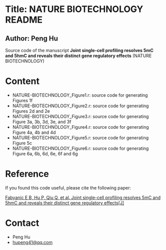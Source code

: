 # Title: NATURE BIOTECHNOLOGY README
## Author: Peng Hu


Source code of the manuscript **Joint single-cell profiling resolves 5mC and 5hmC and reveals their distinct gene regulatory effects** (NATURE BIOTECHNOLOGY) 

# Content
* NATURE-BIOTECHNOLOGY_Figure1.r: source code for generating Figures 1f
* NATURE-BIOTECHNOLOGY_Figure2.r: source code for generating Figures 2d and 2e
* NATURE-BIOTECHNOLOGY_Figure3.r: source code for generating Figure 3a, 3b, 3d, 3e, and 3f 
* NATURE-BIOTECHNOLOGY_Figure4.r: source code for generating Figure 4a, 4b and 4d
* NATURE-BIOTECHNOLOGY_Figure5.r: source code for generating Figure 5c
* NATURE-BIOTECHNOLOGY_Figure6.r: source code for generating Figure 6a, 6b, 6d, 6e, 6f and 6g


# Reference
If you found this code useful, please cite the following paper:

[Fabyanic E B, Hu P, Qiu Q, et al. Joint single-cell profiling resolves 5mC and 5hmC and reveals their distinct gene regulatory effects[J]](https://www.nature.com/articles/s41587-023-01909-2)


# Contact
* Peng Hu
* hupeng41@qq.com

